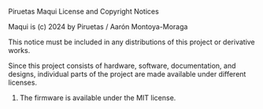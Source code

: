 Piruetas Maqui License and Copyright Notices

Maqui is (c) 2024 by Piruetas / Aarón Montoya-Moraga

This notice must be included in any distributions of this project or derivative works.

Since this project consists of hardware, software, documentation, and designs, individual parts of the project are made available under different licenses.

1. The firmware is available under the MIT license.
